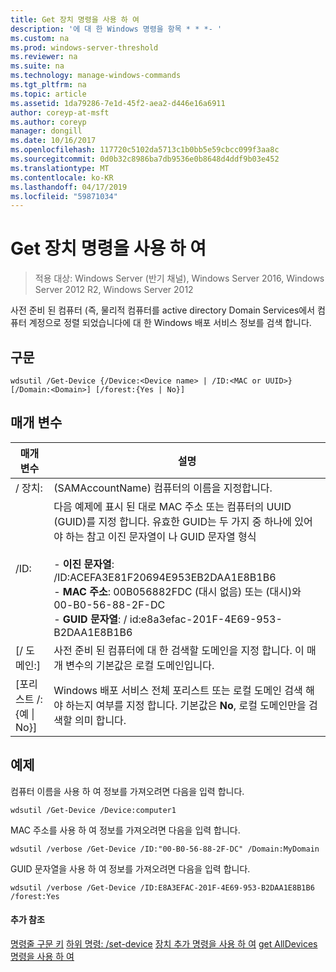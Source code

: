 ```yaml
---
title: Get 장치 명령을 사용 하 여
description: '에 대 한 Windows 명령을 항목 * * *- '
ms.custom: na
ms.prod: windows-server-threshold
ms.reviewer: na
ms.suite: na
ms.technology: manage-windows-commands
ms.tgt_pltfrm: na
ms.topic: article
ms.assetid: 1da79286-7e1d-45f2-aea2-d446e16a6911
author: coreyp-at-msft
ms.author: coreyp
manager: dongill
ms.date: 10/16/2017
ms.openlocfilehash: 117720c5102da5713c1b0bb5e59cbcc099f3aa8c
ms.sourcegitcommit: 0d0b32c8986ba7db9536e0b8648d4ddf9b03e452
ms.translationtype: MT
ms.contentlocale: ko-KR
ms.lasthandoff: 04/17/2019
ms.locfileid: "59871034"
---
```

# <a name="using-the-get-device-command"></a>Get 장치 명령을 사용 하 여

>적용 대상: Windows Server (반기 채널), Windows Server 2016, Windows Server 2012 R2, Windows Server 2012

사전 준비 된 컴퓨터 (즉, 물리적 컴퓨터를 active directory Domain Services에서 컴퓨터 계정으로 정렬 되었습니다에 대 한 Windows 배포 서비스 정보를 검색 합니다.
## <a name="syntax"></a>구문
```
wdsutil /Get-Device {/Device:<Device name> | /ID:<MAC or UUID>} [/Domain:<Domain>] [/forest:{Yes | No}]
```
## <a name="parameters"></a>매개 변수
|매개 변수|설명|
|-------|--------|
|/ 장치:<Device name>|(SAMAccountName) 컴퓨터의 이름을 지정합니다.|
|/ID:<MAC or UUID>|다음 예제에 표시 된 대로 MAC 주소 또는 컴퓨터의 UUID (GUID)를 지정 합니다. 유효한 GUID는 두 가지 중 하나에 있어야 하는 참고 이진 문자열이 나 GUID 문자열 형식<br /><br />-   **이진 문자열**: /ID:ACEFA3E81F20694E953EB2DAA1E8B1B6<br />-   **MAC 주소**: 00B056882FDC (대시 없음) 또는 (대시)와 00-B0-56-88-2F-DC<br />-   **GUID 문자열**: / id:e8a3efac-201F-4E69-953-B2DAA1E8B1B6|
|[/ 도메인:<Domain>]|사전 준비 된 컴퓨터에 대 한 검색할 도메인을 지정 합니다. 이 매개 변수의 기본값은 로컬 도메인입니다.|
|[포리스트 /: {예 &#124; No}]|Windows 배포 서비스 전체 포리스트 또는 로컬 도메인 검색 해야 하는지 여부를 지정 합니다. 기본값은 **No**, 로컬 도메인만을 검색할 의미 합니다.|
## <a name="BKMK_examples"></a>예제
컴퓨터 이름을 사용 하 여 정보를 가져오려면 다음을 입력 합니다.
```
wdsutil /Get-Device /Device:computer1
```
MAC 주소를 사용 하 여 정보를 가져오려면 다음을 입력 합니다.
```
wdsutil /verbose /Get-Device /ID:"00-B0-56-88-2F-DC" /Domain:MyDomain
```
GUID 문자열을 사용 하 여 정보를 가져오려면 다음을 입력 합니다.
```
wdsutil /verbose /Get-Device /ID:E8A3EFAC-201F-4E69-953-B2DAA1E8B1B6 /forest:Yes
```
#### <a name="additional-references"></a>추가 참조
[명령줄 구문 키](command-line-syntax-key.md)
[하위 명령: /set-device](subcommand-set-device.md)
[장치 추가 명령을 사용 하 여](using-the-add-device-command.md)
[get AllDevices 명령을 사용 하 여](using-the-get-alldevices-command.md)
